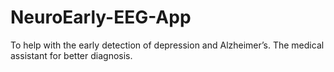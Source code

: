 # NeuroEarly-EEG-App
To help with the early detection of depression and Alzheimer’s. The medical assistant for better diagnosis.
